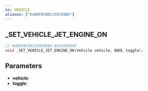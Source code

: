 ```yaml
---
ns: VEHICLE
aliases: ["0xB8FBC8B1330CA9B4"]
---
```

## _SET_VEHICLE_JET_ENGINE_ON

```c
// 0xB8FBC8B1330CA9B4 0x51E0064F
void _SET_VEHICLE_JET_ENGINE_ON(Vehicle vehicle, BOOL toggle);
```

## Parameters
* **vehicle**: 
* **toggle**: 

